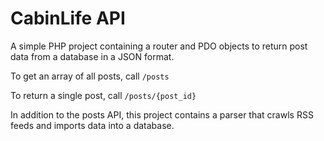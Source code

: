 # CabinLife API

A simple PHP project containing a router and PDO objects to return post data from a database in a JSON format.

To get an array of all posts, call `/posts`

To return a single post, call `/posts/{post_id}`

In addition to the posts API, this project contains a parser that crawls RSS feeds and imports data into a database.
